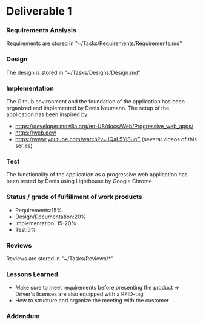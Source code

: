 # Deliverable 1

### Requirements Analysis

Requirements are stored in "~/Tasks/Requirements/Requirements.md"

### Design

The design is stored in "~/Tasks/Designs/Design.md"

### Implementation

The Github environment and the foundation of the application has been organized
and implemented by Denis Neumann.
The setup of the application has been inspired by:
- https://developer.mozilla.org/en-US/docs/Web/Progressive_web_apps/
- https://web.dev/
- https://www.youtube.com/watch?v=JQaL5YiSuqE (several videos of this series)

### Test

The functionality of the application as a progressive web application has been
tested by Denis using Lighthouse by Google Chrome.

### Status / grade of fulfillment of work products

- Requirements:15%
- Design/Documentation:20%
- Implementation: 15-20%
- Test:5%


### Reviews

Reviews are stored in "~/Tasks/Reviews/*"

### Lessons Learned

- Make sure to meet requirements before presenting the product
  => Driver's licenses are also equipped with a RFID-tag
- How to structure and organize the meeting with the customer

### Addendum
